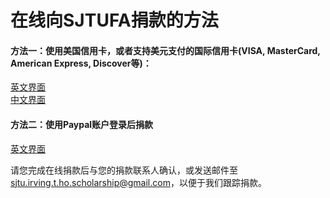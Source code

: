# 在线向SJTUFA捐款的方法

#### 方法一：使用美国信用卡，或者支持美元支付的国际信用卡(VISA, MasterCard, American Express, Discover等)：

[英文界面](sjtufa-creditcard-en)  
[中文界面](sjtufa-creditcard-cn)

#### 方法二：使用Paypal账户登录后捐款

[英文界面](sjtufa-paypal-en)

请您完成在线捐款后与您的捐款联系人确认，或发送邮件至[sjtu.irving.t.ho.scholarship@gmail.com](mailto:sjtu.irving.t.ho.scholarship@gmail.com)，以便于我们跟踪捐款。
